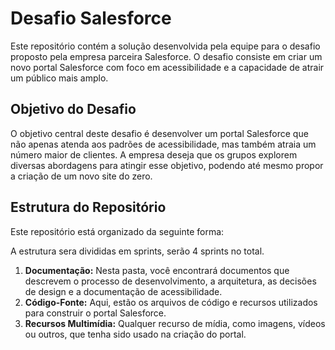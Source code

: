 # Desafio Salesforce

Este repositório contém a solução desenvolvida pela equipe para o desafio proposto pela empresa parceira Salesforce. O desafio consiste em criar um novo portal Salesforce com foco em acessibilidade e a capacidade de atrair um público mais amplo.

## Objetivo do Desafio
O objetivo central deste desafio é desenvolver um portal Salesforce que não apenas atenda aos padrões de acessibilidade, mas também atraia um número maior de clientes. A empresa deseja que os grupos explorem diversas abordagens para atingir esse objetivo, podendo até mesmo propor a criação de um novo site do zero.

## Estrutura do Repositório
Este repositório está organizado da seguinte forma:

A estrutura sera divididas em sprints, serão 4 sprints no total.

1. **Documentação:** Nesta pasta, você encontrará documentos que descrevem o processo de desenvolvimento, a arquitetura, as decisões de design e a documentação de acessibilidade.
2. **Código-Fonte:** Aqui, estão os arquivos de código e recursos utilizados para construir o portal Salesforce.
3. **Recursos Multimídia:** Qualquer recurso de mídia, como imagens, vídeos ou outros, que tenha sido usado na criação do portal.

